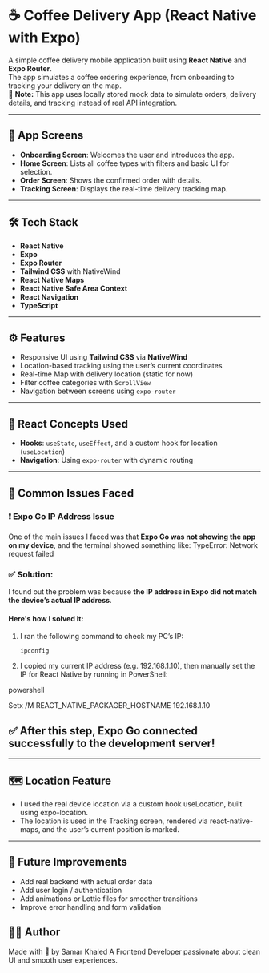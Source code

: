 # ☕ Coffee Delivery App (React Native with Expo)

A simple coffee delivery mobile application built using **React Native** and **Expo Router**.  
The app simulates a coffee ordering experience, from onboarding to tracking your delivery on the map.  
🔸 **Note:** This app uses locally stored mock data to simulate orders, delivery details, and tracking instead of real API integration.

---

## 📱 App Screens

- **Onboarding Screen**: Welcomes the user and introduces the app.
- **Home Screen**: Lists all coffee types with filters and basic UI for selection.
- **Order Screen**: Shows the confirmed order with details.
- **Tracking Screen**: Displays the real-time delivery tracking map.

---

## 🛠️ Tech Stack

- **React Native**
- **Expo**
- **Expo Router**
- **Tailwind CSS** with NativeWind
- **React Native Maps**
- **React Native Safe Area Context**
- **React Navigation**
- **TypeScript**

---

## ⚙️ Features

- Responsive UI using **Tailwind CSS** via **NativeWind**
- Location-based tracking using the user’s current coordinates
- Real-time Map with delivery location (static for now)
- Filter coffee categories with `ScrollView`
- Navigation between screens using `expo-router`

---

## 🧠 React Concepts Used

- **Hooks**: `useState`, `useEffect`, and a custom hook for location (`useLocation`)
- **Navigation**: Using `expo-router` with dynamic routing


---

## 🧩 Common Issues Faced

### ❗ Expo Go IP Address Issue

One of the main issues I faced was that **Expo Go was not showing the app on my device**, and the terminal showed something like:
TypeError: Network request failed


### ✅ Solution:

I found out the problem was because **the IP address in Expo did not match the device’s actual IP address**.

#### Here's how I solved it:

1. I ran the following command to check my PC’s IP:

   ```command
   ipconfig

2.  I copied my current IP address (e.g. 192.168.1.10), then manually set the IP for React Native by running in PowerShell:

  powershell
  
 Setx /M REACT_NATIVE_PACKAGER_HOSTNAME 192.168.1.10

## ✅ After this step, Expo Go connected successfully to the development server!

---

## 🗺️ Location Feature

- I used the real device location via a custom hook useLocation, built using expo-location.
- The location is used in the Tracking screen, rendered via react-native-maps, and the user’s current position is marked.

--- 

 ## 🧪 Future Improvements
- Add real backend with actual order data
- Add user login / authentication
- Add animations or Lottie files for smoother transitions
- Improve error handling and form validation

## 🙋‍♀️ Author
Made with 💙 by Samar Khaled
A Frontend Developer passionate about clean UI and smooth user experiences.




